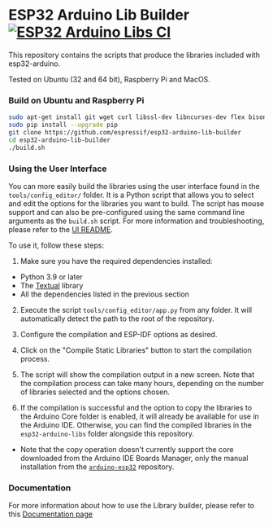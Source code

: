 # ESP32 Arduino Lib Builder [![ESP32 Arduino Libs CI](https://github.com/espressif/esp32-arduino-lib-builder/actions/workflows/push.yml/badge.svg)](https://github.com/espressif/esp32-arduino-lib-builder/actions/workflows/push.yml)

This repository contains the scripts that produce the libraries included with esp32-arduino.

Tested on Ubuntu (32 and 64 bit), Raspberry Pi and MacOS.

### Build on Ubuntu and Raspberry Pi
```bash
sudo apt-get install git wget curl libssl-dev libncurses-dev flex bison gperf python python-pip python-setuptools python-serial python-click python-cryptography python-future python-pyparsing python-pyelftools cmake ninja-build ccache jq
sudo pip install --upgrade pip
git clone https://github.com/espressif/esp32-arduino-lib-builder
cd esp32-arduino-lib-builder
./build.sh
```

### Using the User Interface

You can more easily build the libraries using the user interface found in the `tools/config_editor/` folder.
It is a Python script that allows you to select and edit the options for the libraries you want to build.
The script has mouse support and can also be pre-configured using the same command line arguments as the `build.sh` script.
For more information and troubleshooting, please refer to the [UI README](tools/config_editor/README.md).

To use it, follow these steps:

1. Make sure you have the required dependencies installed:
  - Python 3.9 or later
  - The [Textual](https://github.com/textualize/textual/) library
  - All the dependencies listed in the previous section

2. Execute the script `tools/config_editor/app.py` from any folder. It will automatically detect the path to the root of the repository.

3. Configure the compilation and ESP-IDF options as desired.

4. Click on the "Compile Static Libraries" button to start the compilation process.

5. The script will show the compilation output in a new screen. Note that the compilation process can take many hours, depending on the number of libraries selected and the options chosen.

6. If the compilation is successful and the option to copy the libraries to the Arduino Core folder is enabled, it will already be available for use in the Arduino IDE. Otherwise, you can find the compiled libraries in the `esp32-arduino-libs` folder alongside this repository.
  - Note that the copy operation doesn't currently support the core downloaded from the Arduino IDE Boards Manager, only the manual installation from the [`arduino-esp32`](https://github.com/espressif/arduino-esp32) repository.

### Documentation

For more information about how to use the Library builder, please refer to this [Documentation page](https://docs.espressif.com/projects/arduino-esp32/en/latest/lib_builder.html?highlight=lib%20builder)
